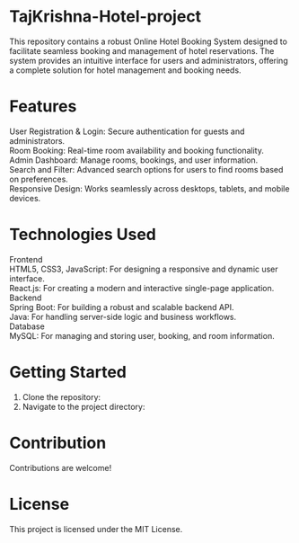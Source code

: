 # TajKrishna-Hotel-project
This repository contains a robust Online Hotel Booking System designed to facilitate seamless booking and management of hotel reservations. The system provides an intuitive interface for users and administrators, offering a complete solution for hotel management and booking needs.
# Features
User Registration & Login: Secure authentication for guests and administrators.  
Room Booking: Real-time room availability and booking functionality.  
Admin Dashboard: Manage rooms, bookings, and user information.  
Search and Filter: Advanced search options for users to find rooms based on preferences.  
Responsive Design: Works seamlessly across desktops, tablets, and mobile devices.  
# Technologies Used  
Frontend  
    HTML5, CSS3, JavaScript: For designing a responsive and dynamic user interface.    
    React.js: For creating a modern and interactive single-page application.        
Backend        
    Spring Boot: For building a robust and scalable backend API.    
    Java: For handling server-side logic and business workflows.        
Database    
MySQL: For managing and storing user, booking, and room information.
# Getting Started    
1. Clone the repository:
2. Navigate to the project directory:
# Contribution    
Contributions are welcome!    
# License    
This project is licensed under the MIT License.


